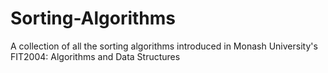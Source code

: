 # Sorting-Algorithms
A collection of all the sorting algorithms introduced in Monash University's FIT2004: Algorithms and Data Structures
